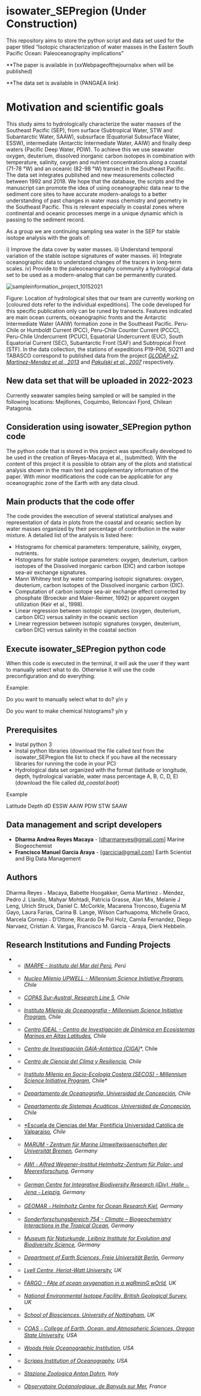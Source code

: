 # isowater_SEPregion (Under Construction) 

This repository aims to store the python script and data set used for the paper titled “Isotopic characterization of water masses in the Eastern South Pacific Ocean: Paleoceanography implications”

**The paper is available in (xxWebpageofthejournalxx when will be published) 

**The data set is available in (PANGAEA link)

# Motivation and scientific goals 

This study aims to hydrologically characterize the water masses of the Southeast Pacific (SEP), from surface (Subtropical Water, STW and Subantarctic Water, SAAW), subsurface (Equatorial Subsurface Water, ESSW), intermediate (Antarctic Intermediate Water, AAIW) and finally deep waters (Pacific Deep Water, PDW).
To achieve this we use seawater oxygen, deuterium, dissolved inorganic carbon isotopes in combination with temperature, salinity, oxygen and nutrient concentrations along a coastal (71-78 °W) and an oceanic (82-98 °W) transect in the Southeast Pacific. 
The data set integrates published and new measurements collected between 1992 and 2018. We hope that the database, the scripts and the manuscript can promote the idea of using oceanographic data near to the sediment core sites to have accurate modern-analogs to a better understanding of past changes in water mass chemistry and geometry in the Southeast Pacific. This is relevant especially in coastal zones where continental and oceanic processes merge in a unique dynamic which is passing to the sediment record. 

As a group we are continuing sampling sea water in the SEP for stable isotope analysis with the goals of:  

i) Improve the data cover by water masses.
ii) Understand temporal variation of the stable isotope signatures of water masses.
iii) Integrate oceanographic data to understand changes of the tracers in long-term scales.
iv) Provide to the paleoceanography community a hydrological data set to be used as a modern-analog that can be permanently curated. 

![sampleinformation_project_10152021](https://user-images.githubusercontent.com/80867539/137465439-521b4d6f-07bf-4467-9a0c-314c1632b932.png)

Figure: Location of hydrological sites that our team are currently working on [coloured dots refer to the individual expeditions]. The code developed for this specific publication only can be runed by transects. Features indicated are main ocean currents, oceanographic fronts and the Antarctic Intermediate Water (AAIW) formation zone in the Southeast Pacific. Peru-Chile or Humboldt Current (PCC), Peru-Chile Counter Current (PCCC), Peru-Chile Undercurrent (PCUC), Equatorial Undercurrent (EUC), South Equatorial Current (SEC), Subantarctic Front (SAF) and Subtropical Front (STF). In the data collection, the stations of expeditions P19-P06, SO211 and TABASCO correspond to published data from the project *[*GLODAP v2*](https://www.glodap.info/)*, *[*Martinez-Mendez et al., 2013*](https://agupubs.onlinelibrary.wiley.com/doi/pdfdirect/10.1002/palo.20047?__cf_chl_jschl_tk__=pmd_qLivIu5GB8dsCMRtLVPENswsh0sAP06fW2SAWA46ayc-1634291777-0-gqNtZGzNAiWjcnBszQjR)* and [*Pakulski et al., 2007*](https://www.researchgate.net/publication/250220274_Responses_of_heterotrophic_bacteria_to_solar_irradiance_in_the_eastern_Pacific_Ocean) respectively. 

## New data set that will be uploaded in 2022-2023

Currently seawater samples being sampled or will be sampled in the following locations: Mejillones, Coquimbo, Reloncavi Fjord, Chilean Patagonia. 

## Consideration using isowater_SEPregion python code 

The python code that is stored in this project was specifically developed to be used in the creation of Reyes-Macaya et al., (submitted). With the content of this project it is possible to obtain any of the plots and statistical analysis shown in the main text and supplementary information of the paper. With minor modifications the code can be applicable for any oceanographic zone of the Earth with any data cloud. 

## Main products that the code offer 

The code provides the execution of several statistical analyses and representation of data in plots from the coastal and oceanic section by water masses organized by their percentage of contribution in the water mixture. A detailed list of the analysis is listed here: 

- Histograms for chemical parameters: temperature, salinity, oxygen, nutrients. 
- Histograms for stable isotope parameters: oxygen, deuterium, carbon isotopes of the Dissolved inorganic carbon (DIC) and carbon isotope sea-air exchange signatures. 
- Mann Whitney test by water comparing isotopic signatures: oxygen, deuterium, carbon isotopes of the Dissolved inorganic carbon (DIC). 
- Computation of carbon isotope sea-air exchange effect corrected by phosphate (Broecker and Maier-Reimer, 1992) or apparent oxygen utilization (Keir et al., 1998). 
- Linear regression between isotopic signatures (oxygen, deuterium, carbon DIC) versus salinity in the oceanic section
- Linear regression between isotopic signatures (oxygen, deuterium, carbon DIC) versus salinity in the coastal section

## Execute isowater_SEPregion python code

When this code is executed in the terminal, it will ask the user if they want to manually select what to do. Otherwise it will use the code preconfiguration and do everything. 

Example: 

Do you want to manually select what to do? y/n  y

Do you want to make chemical histograms?  y/n  y

## Prerequisites

- Instal python 3 
- Instal python libraries (download the file called *test* from the isowater_SEPregion file list to check if you have all the necessary libraries for running the code in your PC)
- Hydrological data set organized with the format (latitude or longitude, depth, hydrological variable, water mass percentage A, B, C, D, E) (download the file called *dd_coastal.boat*)

Example

Latitude	Depth	dD	ESSW	AAIW	PDW	STW	SAAW

## Data management and script developers 

* **Dharma Andrea Reyes Macaya** - [dharmareyes@gmail.com] Marine Biogeochemist 
* **Francisco Manuel García Araya** - [garcicia@gmail.com] Earth Scientist and Big Data Management  

## Authors  

Dharma Reyes﹣Macaya, Babette Hoogakker, Gema Martínez﹣Méndez, Pedro J. Llanillo, Mahyar Mohtadi, Patricia Grasse, Alan Mix, Melanie J Leng, Ulrich Struck, Daniel C. McCorkle, Macarena Troncoso, Eugenia M Gayo, Laura Farias, Carina B. Lange, Wilson Carhuapoma, Michelle Graco, Marcela Cornejo﹣D’Ottone, Ricardo De Pol Holz, Camila Fernandez, Diego Narvaez, Cristian A. Vargas, Francisco M. García - Araya, Dierk Hebbeln. 

## Research Institutions and Funding Projects 

* - [*IMARPE - Instituto del Mar del Perú*](https://www.gob.pe/imarpe)*, Perú*
* - [*Nucleo Milenio UPWELL -  Millennium Science Initiative Program*](http://www.upwell.cl/eng/humboldt-biogeochemistry/)*, Chile*
* - [*COPAS Sur-Austral, Research Line 5*](http://www.sur-austral.cl/)*, Chile*
* - [*Instituto Milenio de Oceanografía - Millennium Science Initiative Program*](https://en.imo-chile.cl/)*, Chile*
* - [*Centro IDEAL - Centro de Investigación de Dinámica en Ecosistemas Marinos en Altas Latitudes*](https://www.centroideal.cl/)*, Chile*
* - [*Centro de Investigación GAIA-Antártica (CIGA)*](http://www.umag.cl/gaiaantartica/?lang=en)*, Chile
* - [*Centro de Ciencia del Clima y Resiliencia*](https://www.cr2.cl/)*, Chile*
* - [*Instituto Milenio en Socio-Ecología Costera (SECOS) - Millennium Science Initiative Program*](https://socioecologiacostera.cl/en/), Chile*
* - [*Departamento de Oceanografía, Universidad de Concepción*](http://oceanografia.udec.cl/)*, Chile*
* - [*Departamento de Sistemas Acuáticos, Universidad de Concepción*](http://www.eula.cl/investigacion/unidad-de-sistemas-acuaticos/)*, Chile*
* - [*Escuela de Ciencias del Mar, Pontificia Universidad Católica de Valparaíso](http://www.cienciasdelmar.pucv.cl/)*, Chile*
* - [*MARUM - Zentrum für Marine Umweltwissenschaften der Universität Bremen*](https://www.marum.de/en/about-us/Marine-Sedimentology/Team-3.html)*, Germany*
* - [*AWI﹣Alfred Wegener-Institut Helmholtz-Zentrum für Polar- und Meeresforschung*](https://www.awi.de/en/)*, Germany*
* - [*German Centre for Integrative Biodiversity Research (iDiv), Halle﹣Jena﹣Leipzig*](https://www.idiv.de/en/index.html)*, Germany*
* - [*GEOMAR﹣Helmholtz Centre for Ocean Research Kiel*](https://www.geomar.de/en/news/article/ocean-circulation-and-climate-dynamics)*, Germany*
* - [*Sonderforschungsbereich 754 - Climate – Biogeochemistry Interactions in the Tropical Ocean*](http://www.sfb754.de)*, Germany*
* - [*Museum für Naturkunde, Leibniz Institute for Evolution and Biodiversity Science*](https://www.leibniz-gemeinschaft.de/en/institutes/leibniz-institutes-all-lists/museum-fuer-naturkunde-leibniz-institute-for-evolution-and-biodiversity-science)*, Germany*
* - [*Department of Earth Sciences, Freie Universität Berlin*](https://www.geo.fu-berlin.de/en/index.html)*, Germany*
* - [*Lyell Centre, Heriot-Watt University*](http://www.lyellcentre.ac.uk/)*, UK*
* - [*FARGO - FAte of ocean oxygenation in a waRminG wOrld*](http://www.lyellcentre.ac.uk/)*, UK*
* - [*National Environmental Isotope Facility, British Geological Survey*](http://www.isotopesuk.org/)*, UK*
* - [*School of Biosciences, University of Nottingham*](https://www.nottingham.ac.uk/biosciences/)*, UK*
* - [*COAS﹣College of Earth, Ocean, and Atmospheric Sciences, Oregon State University*](https://ceoas.oregonstate.edu/)*, USA*
* - [*Woods Hole Oceanographic Institution*](https://www.whoi.edu/)*, USA*
* - [*Scripps Institution of Oceanography*](https://scripps.ucsd.edu/)*, USA*
* - [*Stazione Zoologica Anton Dohrn*](http://www.szn.it/index.php/en/)*, Italy*
* - [*Observatoire Océanologique, de Banyuls sur Mer*](https://www.obs-banyuls.fr/en/)*, France*

